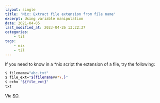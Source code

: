 ```yaml
---
layout: single
title: 'Nix: Extract file extension from file name'
excerpt: Using variable manipulation
date: 2021-04-05
last_modified_at: 2023-04-26 13:22:37
categories:
    - til
tags:
    - nix
    - til
---
```


If you need to know in a \*nix script the extension of a file, try the following:

```bash
$ filename="abc.txt"
$ file_ext="${filename##*\.}"
$ echo "${file_ext}"
txt
```

Via [SO](https://web.archive.org/web/*/https://stackoverflow.com/questions/407184/how-to-check-the-extension-of-a-filename-in-a-bash-script/41879583#41879583).
